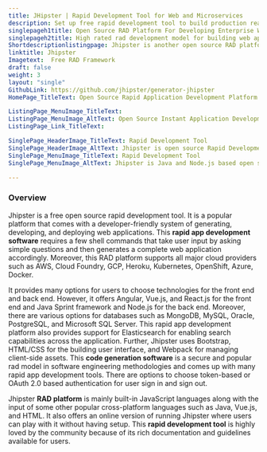 ```yaml
---
title: JHipster | Rapid Development Tool for Web and Microservices
description: Set up free rapid development tool to build production ready applications and microservices. It offers rich documentation for development and deployment
singlepageh1title: Open Source RAD Platform For Developing Enterprise Web Apps
singlepageh2title: High rated rad development model for building web apps. It provides diverse tech stack such as Angular, Node.js, Java Spring framework, and multiple DB options.
Shortdescriptionlistingpage: Jhipster is another open source RAD platform for building business web apps. It offers back end in Java Sprint Boot framework and Angular, React.js and Vue.js for the front end along with multiple DB options.
linktitle: Jhipster
Imagetext:  Free RAD Framework
draft: false
weight: 3
layout: "single"
GithubLink: https://github.com/jhipster/generator-jhipster
HomePage_TitleText: Open Source Rapid Application Development Platform in Java Spring Boot and Angular 9,Reactjs,Vue.js

ListingPage_MenuImage_TitleText: 
ListingPage_MenuImage_AltText: Open Source Instant Application Development Platform
ListingPage_Link_TitleText: 

SinglePage_HeaderImage_TitleText: Rapid Development Tool
SinglePage_HeaderImage_AltText: Jhipster is open source Rapid Development Tool
SinglePage_MenuImage_TitleText: Rapid Development Tool
SinglePage_MenuImage_AltText: Jhipster is Java and Node.js based open source Rapid Development Tool

---
```

### **Overview**

Jhipster is a free open source rapid development tool. It is a popular platform that comes with a developer-friendly system of generating, developing, and deploying web applications. This **rapid app development software** requires a few shell commands that take user input by asking simple questions and then generates a complete web application accordingly. Moreover, this RAD platform supports all major cloud providers such as AWS, Cloud Foundry, GCP, Heroku, Kubernetes, OpenShift, Azure, Docker.

It provides many options for users to choose technologies for the front end and back end. However, it offers Angular, Vue.js, and React.js for the front end and Java Sprint framework and Node.js for the back end. Moreover, there are various options for databases such as MongoDB, MySQL, Oracle, PostgreSQL, and Microsoft SQL Server. This rapid app development platform also provides support for Elasticsearch for enabling search capabilities across the application. Further, Jhipster uses Bootstrap, HTML/CSS for the building user interface, and Webpack for managing client-side assets. This **code generation software** is a secure and popular rad model in software engineering methodologies and comes up with many rapid app development tools. There are options to choose token-based or OAuth 2.0 based authentication for user sign in and sign out.

Jhipster **RAD platform** is mainly built-in JavaScript languages along with the input of some other popular cross-platform languages such as Java, Vue.js, and HTML. It also offers an online version of running Jhipster where users can play with it without having setup. This **rapid development tool** is highly loved by the community because of its rich documentation and guidelines available for users.
